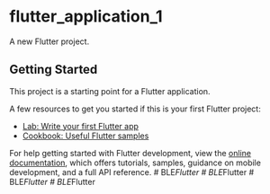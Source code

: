 # flutter_application_1

A new Flutter project.

## Getting Started

This project is a starting point for a Flutter application.

A few resources to get you started if this is your first Flutter project:

- [Lab: Write your first Flutter app](https://docs.flutter.dev/get-started/codelab)
- [Cookbook: Useful Flutter samples](https://docs.flutter.dev/cookbook)

For help getting started with Flutter development, view the
[online documentation](https://docs.flutter.dev/), which offers tutorials,
samples, guidance on mobile development, and a full API reference.
#   B L E _ F l u t t e r  
 #   B L E _ F l u t t e r  
 #   B L E _ F l u t t e r  
 #   B L E _ F l u t t e r  
 
